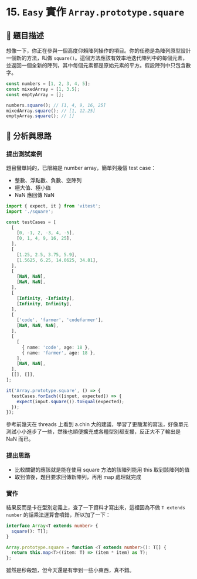 # 15. `Easy` 實作 `Array.prototype.square`

## 🔸 題目描述

想像一下，你正在參與一個高度仰賴陣列操作的項目。你的任務是為陣列原型設計一個新的方法，叫做 `square()`。這個方法應該有效率地迭代陣列中的每個元素，並返回一個全新的陣列，其中每個元素都是原始元素的平方。假設陣列中只包含數字。

```javascript
const numbers = [1, 2, 3, 4, 5];
const mixedArray = [1, 3.5];
const emptyArray = [];

numbers.square(); // [1, 4, 9, 16, 25]
mixedArray.square(); // [1, 12.25]
emptyArray.square(); // []
```

## 💭 分析與思路

### 提出測試案例

題目蠻單純的，已限縮是 number array，簡單列幾個 test case：

- 整數、浮點數、負數、空陣列
- 極大值、極小值
- NaN 應回傳 NaN

```ts
import { expect, it } from 'vitest';
import './square';

const testCases = [
  [
    [0, -1, 2, -3, 4, -5],
    [0, 1, 4, 9, 16, 25],
  ],
  [
    [1.25, 2.5, 3.75, 5.9],
    [1.5625, 6.25, 14.0625, 34.81],
  ],
  [
    [NaN, NaN],
    [NaN, NaN],
  ],
  [
    [Infinity, -Infinity],
    [Infinity, Infinity],
  ],
  [
    ['code', 'farmer', 'codefarmer'],
    [NaN, NaN, NaN],
  ],
  [
    [
      { name: 'code', age: 18 },
      { name: 'farmer', age: 18 },
    ],
    [NaN, NaN],
  ],
  [[], []],
];

it('Array.prototype.square', () => {
  testCases.forEach(([input, expected]) => {
    expect(input.square()).toEqual(expected);
  });
});
```

參考前幾天在 threads 上看到 a.chin 大的建議，學習了更簡潔的寫法，好像單元測試小小進步了一些，然後也順便擴充成各種型別都支援，反正大不了輸出是 NaN 而已。

### 提出思路

- 比較關鍵的應該就是能在使用 square 方法的該陣列能用 this 取到該陣列的值
- 取到值後，題目要求回傳新陣列，再用 map 處理就完成

### 實作

結果反而是卡在型別定義上，查了一下資料才寫出來，這裡因為不做 `T extends number` 的話乘法運算會噴錯，所以加了一下：

```ts
interface Array<T extends number> {
  square(): T[];
}

Array.prototype.square = function <T extends number>(): T[] {
  return this.map<T>((item: T) => (item * item) as T);
};
```

雖然是秒殺題，但今天還是有學到一些小東西，真不錯。
